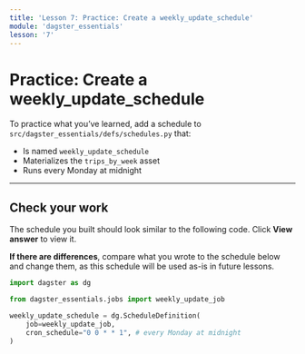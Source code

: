 ```yaml
---
title: 'Lesson 7: Practice: Create a weekly_update_schedule'
module: 'dagster_essentials'
lesson: '7'
---
```


# Practice: Create a weekly_update_schedule

To practice what you’ve learned, add a schedule to `src/dagster_essentials/defs/schedules.py` that:

- Is named `weekly_update_schedule`
- Materializes the `trips_by_week` asset
- Runs every Monday at midnight

---

## Check your work

The schedule you built should look similar to the following code. Click **View answer** to view it.

**If there are differences**, compare what you wrote to the schedule below and change them, as this schedule will be used as-is in future lessons.

```python {% obfuscated="true" %}
import dagster as dg

from dagster_essentials.jobs import weekly_update_job

weekly_update_schedule = dg.ScheduleDefinition(
    job=weekly_update_job,
    cron_schedule="0 0 * * 1", # every Monday at midnight
)
```
